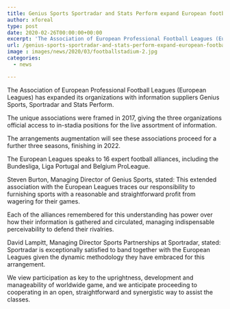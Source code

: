 ```yaml
---
title: Genius Sports Sportradar and Stats Perform expand European football class partnerships
author: xforeal 
type: post
date: 2020-02-26T00:00:00+00:00
excerpt: 'The Association of European Professional Football Leagues (European Leagues) has expanded its organizations with information suppliers Genius Sports, Sportradar and Stats Perform '
url: /genius-sports-sportradar-and-stats-perform-expand-european-football-class-partnerships/
image : images/news/2020/03/footballstadium-2.jpg
categories:
  - news

---
```

The Association of European Professional Football Leagues (European Leagues) has expanded its organizations with information suppliers Genius Sports, Sportradar and Stats Perform. 

The unique associations were framed in 2017, giving the three organizations official access to in-stadia positions for the live assortment of information. 

The arrangements augmentation will see these associations proceed for a further three seasons, finishing in 2022. 

The European Leagues speaks to 16 expert football alliances, including the Bundesliga, Liga Portugal and Belgium ProLeague. 

Steven Burton, Managing Director of Genius Sports, stated: This extended association with the European Leagues traces our responsibility to furnishing sports with a reasonable and straightforward profit from wagering for their games. 

Each of the alliances remembered for this understanding has power over how their information is gathered and circulated, managing indispensable perceivability to defend their rivalries. 

David Lampitt, Managing Director Sports Partnerships at Sportradar, stated: Sportradar is exceptionally satisfied to band together with the European Leagues given the dynamic methodology they have embraced for this arrangement. 

We view participation as key to the uprightness, development and manageability of worldwide game, and we anticipate proceeding to cooperating in an open, straightforward and synergistic way to assist the classes.